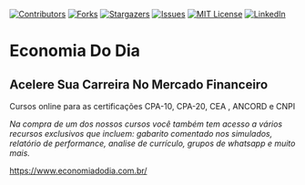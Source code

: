 [![Contributors][contributors-shield]][contributors-url]
[![Forks][forks-shield]][forks-url]
[![Stargazers][stars-shield]][stars-url]
[![Issues][issues-shield]][issues-url]
[![MIT License][license-shield]][license-url]
[![LinkedIn][linkedin-shield]][linkedin-url]

# Economia Do Dia

## Acelere Sua Carreira No Mercado Financeiro

Cursos online para as certificações CPA-10, CPA-20, CEA , ANCORD e CNPI

_Na compra de um dos nossos cursos você também tem acesso a vários recursos exclusivos que incluem: gabarito comentado nos simulados, relatório de performance, analise de currículo, grupos de whatsapp e muito mais._

https://www.economiadodia.com.br/

[contributors-shield]: https://img.shields.io/github/contributors/economiadodia/.github.svg?style=for-the-badge
[contributors-url]: https://github.com/economiadodia/.github/graphs/contributors
[forks-shield]: https://img.shields.io/github/forks/economiadodia/.github.svg?style=for-the-badge
[forks-url]: https://github.com/economiadodia/.github/network/members
[stars-shield]: https://img.shields.io/github/stars/economiadodia/.github.svg?style=for-the-badge
[stars-url]: https://github.com/economiadodia/.github/stargazers
[issues-shield]: https://img.shields.io/github/issues/economiadodia/.github.svg?style=for-the-badge
[issues-url]: https://github.com/economiadodia/.github/issues
[license-shield]: https://img.shields.io/github/license/economiadodia/.github.svg?style=for-the-badge
[license-url]: https://github.com/economiadodia/.github/blob/master/LICENSE.txt
[linkedin-shield]: https://img.shields.io/badge/-LinkedIn-black.svg?style=for-the-badge&logo=linkedin&colorB=555
[linkedin-url]: https://www.linkedin.com/company/economia-do-dia/
